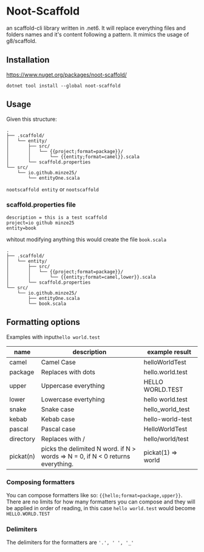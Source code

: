 ﻿# Noot-Scaffold

an scaffold-cli library written in .net6.
It will replace everything files and folders names and it's content following a pattern.
It mimics the usage of g8/scaffold.
## Installation
https://www.nuget.org/packages/noot-scaffold/

`dotnet tool install --global noot-scaffold`
## Usage

Given this structure:

```
.
├── .scaffold/
│   └── entity/
│       ├── src/
│       │   └── {{project;format=package}}/
│       │       └── {{entity;format=camel}}.scala
│       └── scaffold.properties
└── src/
    └── io.github.minze25/
        └── entityOne.scala
```

`nootscaffold entity` or `nootscaffold`

### scaffold.properties file

```properties
description = this is a test scaffold
project=io github minze25
entity=book
```

whitout modifying anything this would create the file `book.scala`

```
.
├── .scaffold/
│   └── entity/
│       ├── src/
│       │   └── {{project;format=package}}/
│       │       └── {{entity;format=camel,lower}}.scala
│       └── scaffold.properties
└── src/
    └── io.github.minze25/
        ├── entityOne.scala
        └── book.scala
```

## Formatting options

Examples with input`hello world.test`

| name      | description                                                                     | example result     |
|-----------|---------------------------------------------------------------------------------|--------------------|
| camel     | Camel Case                                                                      | helloWorldTest     |
| package   | Replaces with dots                                                              | hello.world.test   |
| upper     | Uppercase everything                                                            | HELLO WORLD.TEST   |
| lower     | Lowercase evertyhing                                                            | hello world.test   |
| snake     | Snake case                                                                      | hello_world_test   |
| kebab     | Kebab case                                                                      | hello-world-test   |
| pascal    | Pascal case                                                                     | HelloWorldTest     |
| directory | Replaces with /                                                                 | hello/world/test   |
| pickat(n) | picks the delimited N word. if N > words => N = 0, if N < 0 returns everything. | pickat(1) => world |

### Composing formatters

You can compose formatters like so: `{{hello;format=package,upper}}`. There are no limits for how many formatters you can compose and they will be applied in order of reading, in this case `hello world.test` would become `HELLO.WORLD.TEST`

### Delimiters

The delimiters for the formatters are `'.', ' ', '_'` 